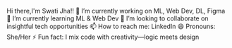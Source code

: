 Hi there,I'm Swati Jha!!
🔭 I’m currently working on ML, Web Dev, DL, Figma
🌱 I’m currently learning ML & Web Dev
👯 I’m looking to collaborate on insightful tech opportunities
📫 How to reach me: LinkedIn
😄 Pronouns: She/Her
⚡ Fun fact: I mix code with creativity—logic meets design 


